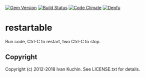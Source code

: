 [![Gem Version](https://img.shields.io/gem/v/restartable.svg?style=flat)](https://rubygems.org/gems/restartable)
[![Build Status](https://img.shields.io/travis/toy/restartable/master.svg?style=flat)](https://travis-ci.org/toy/restartable)
[![Code Climate](https://img.shields.io/codeclimate/maintainability/toy/restartable.svg?style=flat)](https://codeclimate.com/github/toy/restartable)
[![Depfu](https://badges.depfu.com/badges/726b551145c58c3fed9076c2c06361fa/overview.svg)](https://depfu.com/github/toy/restartable)

# restartable

Run code, Ctrl-C to restart, two Ctrl-C to stop.

## Copyright

Copyright (c) 2012-2018 Ivan Kuchin. See LICENSE.txt for details.
